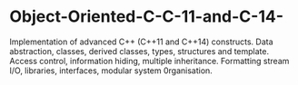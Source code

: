 # Object-Oriented-C-C-11-and-C-14-
Implementation of advanced C++ (C++11 and C++14)  constructs. Data abstraction, classes, derived classes, types, structures and template. Access control, information hiding, multiple inheritance. Formatting stream I/O, libraries, interfaces, modular system 0rganisation.
